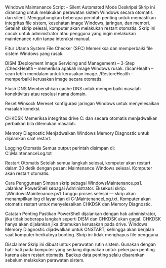 Windows Maintenance Script - Silent Automated Mode
Deskripsi
Skrip ini dirancang untuk melakukan perawatan sistem Windows secara otomatis dan silent.
Menggabungkan beberapa perintah penting untuk memastikan integritas file sistem, kesehatan image Windows, jaringan, dan memori.
Setelah skrip selesai, komputer akan melakukan restart otomatis.
Skrip ini cocok untuk administrator atau pengguna yang ingin melakukan maintenance rutin tanpa interaksi manual.

Fitur Utama
System File Checker (SFC)
Memeriksa dan memperbaiki file sistem Windows yang rusak.

DISM (Deployment Image Servicing and Management) – 3-Step
/CheckHealth – memeriksa apakah image Windows rusak.
/ScanHealth – scan lebih mendalam untuk kerusakan image.
/RestoreHealth – memperbaiki kerusakan image secara otomatis.

Flush DNS
Membersihkan cache DNS untuk memperbaiki masalah konektivitas atau resolusi nama domain.

Reset Winsock
Mereset konfigurasi jaringan Windows untuk menyelesaikan masalah koneksi.

CHKDSK
Memeriksa integritas drive C: dan secara otomatis menjadwalkan perbaikan bila ditemukan masalah.

Memory Diagnostic
Menjadwalkan Windows Memory Diagnostic untuk dijalankan saat restart.

Logging Otomatis
Semua output perintah disimpan di:
C:\MaintenanceLog.txt

Restart Otomatis
Setelah semua langkah selesai, komputer akan restart dalam 30 detik dengan pesan:
Maintenance Windows selesai. Komputer akan restart otomatis.

Cara Penggunaan
Simpan skrip sebagai WindowsMaintenance.ps1.
Jalankan PowerShell sebagai Administrator.
Eksekusi skrip:
.\WindowsMaintenance.ps1
Tunggu proses selesai — skrip akan menampilkan log di layar dan di C:\MaintenanceLog.txt.
Komputer akan otomatis restart untuk menyelesaikan CHKDSK dan Memory Diagnostic.

Catatan Penting
Pastikan PowerShell dijalankan dengan hak administrator, jika tidak beberapa langkah seperti DISM dan CHKDSK akan gagal.
CHKDSK hanya akan dijalankan jika ditemukan kerusakan pada drive.
Windows Memory Diagnostic dijadwalkan untuk ONSTART, sehingga akan berjalan saat komputer berikutnya booting.
Skrip ini tidak menghapus file pengguna.

Disclaimer
Skrip ini dibuat untuk perawatan rutin sistem. Gunakan dengan hati-hati pada komputer yang sedang digunakan untuk pekerjaan penting karena akan restart otomatis.
Backup data penting selalu disarankan sebelum melakukan perawatan sistem.
